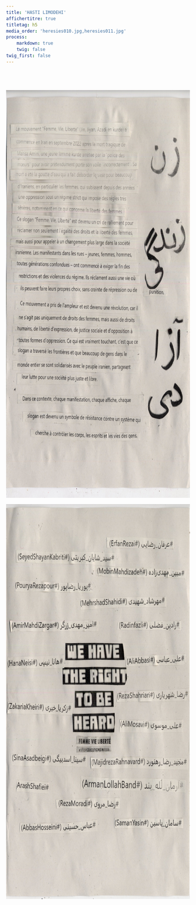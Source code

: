 ```yaml
---
title: 'HASTI LIMODEHI'
affichertitre: true
titletag: h5
media_order: 'heresies010.jpg,heresies011.jpg'
process:
    markdown: true
    twig: false
twig_first: false
---
```


<h6>&nbsp;</h6>
<p><img class="imagepleine" src="heresies010.jpg" alt="" width="756" height="1113" /></p>
<p><img class="imagepleine" src="heresies011.jpg" alt="" width="756" height="1078" /></p>